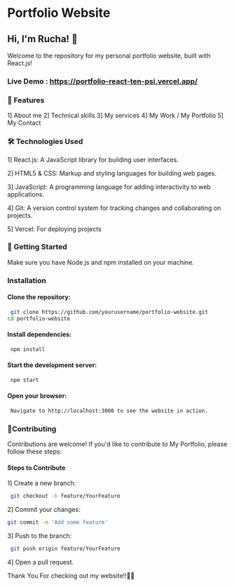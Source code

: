 
# Portfolio Website 

## Hi, I'm Rucha! 👋

Welcome to the repository for my personal portfolio website, built with React.js! 

### Live Demo : https://portfolio-react-ten-psi.vercel.app/

### 🚀 Features

1] About me 
2] Technical skills
3] My services
4] My Work / My Portfolio 
5] My Contact

### 🛠️ Technologies Used
1] React.js: A JavaScript library for building user interfaces.

2] HTML5 & CSS: Markup and styling languages for building web pages.

3] JavaScript: A programming language for adding interactivity to web applications.

4] Git: A version control system for tracking changes and collaborating on projects.

5] Vercel: For deploying projects

### 📖 Getting Started
Make sure you have Node.js and npm installed on your machine.

### Installation

#### Clone the repository:

```bash
 git clone https://github.com/yourusername/portfolio-website.git
cd portfolio-website
```

#### Install dependencies:
```bash
 npm install
```

#### Start the development server:

```bash
 npm start
```
#### Open your browser:

```bash
 Navigate to http://localhost:3000 to see the website in action.
```

### 🌟Contributing

Contributions are welcome! If you'd like to contribute to My Portfolio, please follow these steps:

#### Steps to Contribute

1] Create a new branch: 
```bash
 git checkout -b feature/YourFeature
```


2] Commit your changes:
```bash
git commit -m 'Add some feature'
```
3] Push to the branch: 
```bash
 git push origin feature/YourFeature
```
4] Open a pull request.

Thank You For checking out my website!!🙆‍♀️

